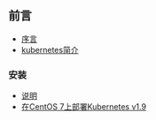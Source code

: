 ## 前言

* [序言](README.md)
* [kubernetes简介](/introduce-kubernetes.md)

### 安装

* [说明](/install-kubernetes/install-kubernetes.md)
* [在CentOS 7上部署Kubernetes v1.9](/install-kubernetes/install-kubernetes-1.9-on-centos7.md)



